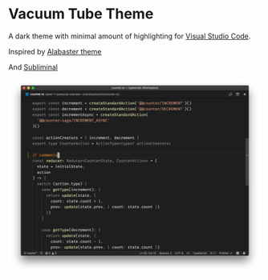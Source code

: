 # Vacuum Tube Theme

A dark theme with minimal amount of highlighting for [Visual Studio Code](http://code.visualstudio.com).

Inspired by [Alabaster theme](https://github.com/tonsky/vscode-theme-alabaster)

And [Subliminal](https://github.com/gaearon/subliminal)

![Screenshot](screenshot.png)
